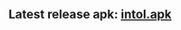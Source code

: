 ## Latest release apk: [intol.apk](https://github.com/arichmanta/intolerance_release/releases/download/check/intol.apk)
